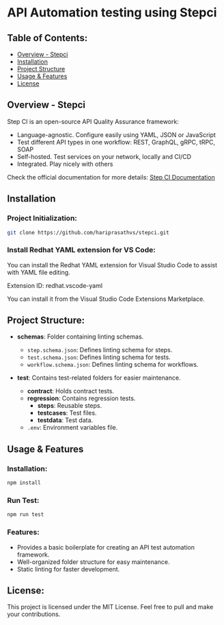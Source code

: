# API Automation testing using Stepci

## Table of Contents:
- [Overview - Stepci](#overview---stepci)
- [Installation](#installation)
- [Project Structure](#project-structure)
- [Usage & Features](#usage--features)
- [License](#license)

## Overview - Stepci

Step CI is an open-source API Quality Assurance framework:

- Language-agnostic. Configure easily using YAML, JSON or JavaScript
- Test different API types in one workflow: REST, GraphQL, gRPC, tRPC, SOAP
- Self-hosted. Test services on your network, locally and CI/CD
- Integrated. Play nicely with others

Check the official documentation for more details: [Step CI Documentation](https://docs.stepci.com/)

## Installation

### Project Initialization:

```bash
git clone https://github.com/hariprasathvs/stepci.git
```

### Install Redhat YAML extension for VS Code:
You can install the Redhat YAML extension for Visual Studio Code to assist with YAML file editing.

Extension ID: redhat.vscode-yaml

You can install it from the Visual Studio Code Extensions Marketplace.

## Project Structure:

- **schemas**: Folder containing linting schemas.
  - `step.schema.json`: Defines linting schema for steps.
  - `test.schema.json`: Defines linting schema for tests.
  - `workflow.schema.json`: Defines linting schema for workflows.

- **test**: Contains test-related folders for easier maintenance.
  - **contract**: Holds contract tests.
  - **regression**: Contains regression tests.
    - **steps**: Reusable steps.
    - **testcases**: Test files.
    - **testdata**: Test data.
  - `.env`: Environment variables file.

## Usage & Features

### Installation:

```bash
npm install
```

### Run Test:

```bash
npm run test
```

### Features:

- Provides a basic boilerplate for creating an API test automation framework.
- Well-organized folder structure for easy maintenance.
- Static linting for faster development.

## License:

This project is licensed under the MIT License. Feel free to pull and make your contributions.
